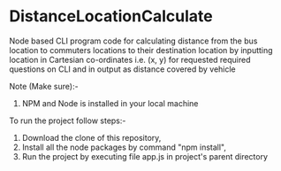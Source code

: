 # DistanceLocationCalculate
Node based CLI program code for calculating distance from the bus location to commuters locations to their destination location by inputting location in Cartesian co-ordinates i.e. (x, y) for requested required questions on CLI and in output as distance covered by vehicle

Note (Make sure):-

1. NPM and Node is installed in your local machine

To run the project follow steps:-

1. Download the clone of this repository,
2. Install all the node packages by command "npm install",
3. Run the project by executing file app.js in project's parent directory
